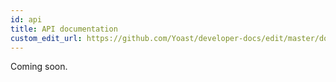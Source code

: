 ```yaml
---
id: api
title: API documentation
custom_edit_url: https://github.com/Yoast/developer-docs/edit/master/docs/features/meta-robots/api.md
---
```


Coming soon.
